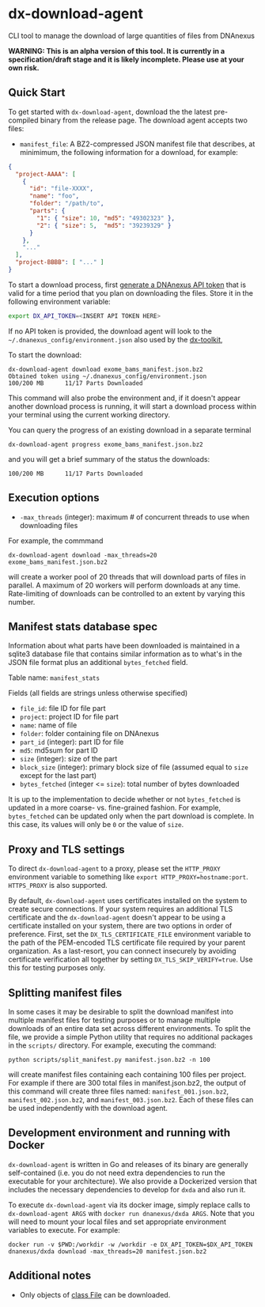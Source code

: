 # dx-download-agent
CLI tool to manage the download of large quantities of files from DNAnexus

**WARNING: This is an alpha version of this tool. It is currently in a specification/draft stage and it is likely incomplete. Please use at your own risk.**

## Quick Start

To get started with `dx-download-agent`, download the the latest pre-compiled binary from the release page.  The download agent accepts two files:

* `manifest_file`: A BZ2-compressed JSON manifest file that describes, at minimimum, the following information for a download, for example:

```json
{ 
  "project-AAAA": [
    {
      "id": "file-XXXX",
      "name": "foo",
      "folder": "/path/to",
      "parts": {
        "1": { "size": 10, "md5": "49302323" },
        "2": { "size": 5,  "md5": "39239329" }
      }
    },
    "..."
  ],
  "project-BBBB": [ "..." ]
}
```

To start a download process, first [generate a DNAnexus API token](https://wiki.dnanexus.com/Command-Line-Client/Login-and-Lgout#Authentication-Tokens) that is valid for a time period that you plan on downloading the files.  Store it in the following environment variable:

```bash
export DX_API_TOKEN=<INSERT API TOKEN HERE>
```

If no API token is provided, the download agent will look to the `~/.dnanexus_config/environment.json` also used by the [dx-toolkit](https://github.com/dnanexus/dx-toolkit),

<!-- In the same directory, you can probe your environment for download readiness with this command:

```
dx-download-agent inspect exome_bams_manifest.json.bz2
```

This command will perfrom a series of initial checks but avoid downloads.  These checks include:

* Network connectivity and potential issues with it
* Whether you have enough space locally
* Approximate speeds of download rates
* Whether it looks like another download process is running (i.e. file sizes are changing, status files being updated). -->

To start the download:

```
dx-download-agent download exome_bams_manifest.json.bz2
Obtained token using ~/.dnanexus_config/environment.json
100/200 MB      11/17 Parts Downloaded
```

This command will also probe the environment and, if it doesn't appear another download process is running, it will start a download process within your terminal using the current working directory.

You can query the progress of an existing download in a separate terminal

```
dx-download-agent progress exome_bams_manifest.json.bz2 
```

and you will get a brief summary of the status the downloads:

```
100/200 MB      11/17 Parts Downloaded
```

## Execution options

* `-max_threads` (integer): maximum # of concurrent threads to use when downloading files

For example, the commmand

```
dx-download-agent download -max_threads=20 exome_bams_manifest.json.bz2
```

will create a worker pool of 20 threads that will download parts of files in parallel.  A maximum of 20 workers will perform downloads at any time.  Rate-limiting of downloads can be controlled to an extent by varying this number.


## Manifest stats database spec

Information about what parts have been downloaded is maintained in a sqlite3 database file that contains similar information as to what's in the JSON file format plus an additional `bytes_fetched` field.

Table name: `manifest_stats`

Fields (all fields are strings unless otherwise specified)

* `file_id`: file ID for file part
* `project`: project ID for file part
* `name`: name of file
* `folder`: folder containing file on DNAnexus
* `part_id` (integer): part ID for file
* `md5`: md5sum for part ID
* `size` (integer): size of the part
* `block_size` (integer): primary block size of file (assumed equal to `size` except for the last part)
* `bytes_fetched` (integer <= `size`): total number of bytes downloaded

It is up to the implementation to decide whether or not `bytes_fetched` is updated in a more coarse- vs. fine-grained fashion.  For example, `bytes_fetched` can be updated only when the part download is complete. In this case, its values will only be `0` or the value of `size`.

## Proxy and TLS settings

To direct `dx-download-agent` to a proxy, please set the `HTTP_PROXY` environment variable to something like `export HTTP_PROXY=hostname:port`.  `HTTPS_PROXY` is also supported.

By default, `dx-download-agent` uses certificates installed on the system to create secure connections.  If your system requires an additional TLS certificate and the `dx-download-agent` doesn't appear to be using a certificate installed on your system, there are two options in order of preference.  First, set the `DX_TLS_CERTIFICATE_FILE` environment variable to the path of the PEM-encoded TLS certificate file required by your parent organization. As a last-resort, you can connect insecurely by avoiding certificate verification all together by setting `DX_TLS_SKIP_VERIFY=true`. Use this for testing purposes only.

## Splitting manifest files

In some cases it may be desirable to split the download manifest into multiple manifest files for testing purposes or to manage multiple downloads of an entire data set across different environments.  To split the file, we provide a simple Python utility that requires no additional packages in the `scripts/` directory.  For example, executing the command:

```
python scripts/split_manifest.py manifest.json.bz2 -n 100
```

will create manifest files containing each containing 100 files per project.  For example if there are 300 total files in manifest.json.bz2, the output of this command will create three files named: `manifest_001.json.bz2`, `manifest_002.json.bz2`, and `manifest_003.json.bz2`.   Each of these files can be used independently with the download agent.


## Development environment and running with Docker

`dx-download-agent` is written in Go and releases of its binary are generally self-contained (i.e. you do not need extra dependencies to run the executable for your architecture).  We also provide a Dockerized version that includes the necessary dependencies to develop for `dxda` and also run it.

To execute `dx-download-agent` via its docker image, simply replace calls to `dx-download-agent ARGS` with `docker run dnanexus/dxda ARGS`.  Note that you will need to mount your local files and set appropriate environment variables to execute.  For example:

```
docker run -v $PWD:/workdir -w /workdir -e DX_API_TOKEN=$DX_API_TOKEN dnanexus/dxda download -max_threads=20 manifest.json.bz2
```


## Additional notes

* Only objects of [class File](https://wiki.dnanexus.com/API-Specification-v1.0.0/Introduction-to-Data-Object-Classes) can be downloaded. 